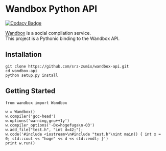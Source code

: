 Wandbox Python API
===========

[![Codacy Badge](https://api.codacy.com/project/badge/Grade/2ff3eb34b617416c97f590b45b5e82fe)](https://app.codacy.com/manual/srz-zumix/wandbox-api?utm_source=github.com&utm_medium=referral&utm_content=srz-zumix/wandbox-api&utm_campaign=Badge_Grade_Settings)

  
[Wandbox](http://melpon.org/wandbox/) is a social compilation service.  
This project is a Pythonic binding to the Wandbox API.

Installation
--------------------------------------------------

	git clone https://github.com/srz-zumix/wandbox-api.git
	cd wandbox-api
	python setup.py install


Getting Started
--------------------------------------------------

	from wandbox import Wandbox
	
	w = Wandbox()
	w.compiler('gcc-head')
	w.options('warning,gnu++1y')
	w.compiler_options('-Dx=hogefuga\n-O3')
	w.add_file("test.h", "int d=42;");
	w.code('#include <iostream>\n#include "test.h"\nint main() { int x = 0; std::cout << "hoge" << d << std::endl; }')
	print w.run()

